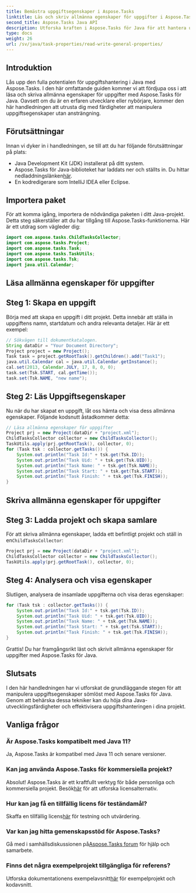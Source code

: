 ```yaml
---
title: Bemästra uppgiftsegenskaper i Aspose.Tasks
linktitle: Läs och skriv allmänna egenskaper för uppgifter i Aspose.Tasks
second_title: Aspose.Tasks Java API
description: Utforska kraften i Aspose.Tasks för Java för att hantera uppgiftsegenskaper utan ansträngning. Läs och skriv enkelt med hjälp av vår steg-för-steg-guide.
type: docs
weight: 26
url: /sv/java/task-properties/read-write-general-properties/
---
```

## Introduktion
Lås upp den fulla potentialen för uppgiftshantering i Java med Aspose.Tasks. I den här omfattande guiden kommer vi att fördjupa oss i att läsa och skriva allmänna egenskaper för uppgifter med Aspose.Tasks för Java. Oavsett om du är en erfaren utvecklare eller nybörjare, kommer den här handledningen att utrusta dig med färdigheter att manipulera uppgiftsegenskaper utan ansträngning.
## Förutsättningar
Innan vi dyker in i handledningen, se till att du har följande förutsättningar på plats:
- Java Development Kit (JDK) installerat på ditt system.
-  Aspose.Tasks för Java-biblioteket har laddats ner och ställts in. Du hittar nedladdningslänken[här](https://releases.aspose.com/tasks/java/).
- En kodredigerare som IntelliJ IDEA eller Eclipse.
## Importera paket
För att komma igång, importera de nödvändiga paketen i ditt Java-projekt. Detta steg säkerställer att du har tillgång till Aspose.Tasks-funktionerna. Här är ett utdrag som vägleder dig:
```java
import com.aspose.tasks.ChildTasksCollector;
import com.aspose.tasks.Project;
import com.aspose.tasks.Task;
import com.aspose.tasks.TaskUtils;
import com.aspose.tasks.Tsk;
import java.util.Calendar;
```
## Läsa allmänna egenskaper för uppgifter
## Steg 1: Skapa en uppgift
Börja med att skapa en uppgift i ditt projekt. Detta innebär att ställa in uppgiftens namn, startdatum och andra relevanta detaljer. Här är ett exempel:
```java
// Sökvägen till dokumentkatalogen.
String dataDir = "Your Document Directory";
Project project = new Project();
Task task = project.getRootTask().getChildren().add("Task1");
java.util.Calendar cal = java.util.Calendar.getInstance();
cal.set(2013, Calendar.JULY, 17, 8, 0, 0);
task.set(Tsk.START, cal.getTime());
task.set(Tsk.NAME, "new name");
```
## Steg 2: Läs Uppgiftsegenskaper
Nu när du har skapat en uppgift, låt oss hämta och visa dess allmänna egenskaper. Följande kodsnutt åstadkommer detta:
```java
// Läsa allmänna egenskaper för uppgifter
Project prj = new Project(dataDir + "project.xml");
ChildTasksCollector collector = new ChildTasksCollector();
TaskUtils.apply(prj.getRootTask(), collector, 0);
for (Task tsk : collector.getTasks()) {
    System.out.println("Task Id:" + tsk.get(Tsk.ID));
    System.out.println("Task Uid: " + tsk.get(Tsk.UID));
    System.out.println("Task Name: " + tsk.get(Tsk.NAME));
    System.out.println("Task Start: " + tsk.get(Tsk.START));
    System.out.println("Task Finish: " + tsk.get(Tsk.FINISH));
}
```
## Skriva allmänna egenskaper för uppgifter
## Steg 3: Ladda projekt och skapa samlare
 För att skriva allmänna egenskaper, ladda ett befintligt projekt och ställ in en`ChildTasksCollector`:
```java
Project prj = new Project(dataDir + "project.xml");
ChildTasksCollector collector = new ChildTasksCollector();
TaskUtils.apply(prj.getRootTask(), collector, 0);
```
## Steg 4: Analysera och visa egenskaper
Slutligen, analysera de insamlade uppgifterna och visa deras egenskaper:
```java
for (Task tsk : collector.getTasks()) {
    System.out.println("Task Id:" + tsk.get(Tsk.ID));
    System.out.println("Task Uid: " + tsk.get(Tsk.UID));
    System.out.println("Task Name: " + tsk.get(Tsk.NAME));
    System.out.println("Task Start: " + tsk.get(Tsk.START));
    System.out.println("Task Finish: " + tsk.get(Tsk.FINISH));
}
```
Grattis! Du har framgångsrikt läst och skrivit allmänna egenskaper för uppgifter med Aspose.Tasks för Java.
## Slutsats
I den här handledningen har vi utforskat de grundläggande stegen för att manipulera uppgiftsegenskaper sömlöst med Aspose.Tasks för Java. Genom att behärska dessa tekniker kan du höja dina Java-utvecklingsfärdigheter och effektivisera uppgiftshanteringen i dina projekt.
## Vanliga frågor
### Är Aspose.Tasks kompatibelt med Java 11?
Ja, Aspose.Tasks är kompatibel med Java 11 och senare versioner.
### Kan jag använda Aspose.Tasks för kommersiella projekt?
 Absolut! Aspose.Tasks är ett kraftfullt verktyg för både personliga och kommersiella projekt. Besök[här](https://purchase.aspose.com/buy) för att utforska licensalternativ.
### Hur kan jag få en tillfällig licens för teständamål?
 Skaffa en tillfällig licens[här](https://purchase.aspose.com/temporary-license/) för testning och utvärdering.
### Var kan jag hitta gemenskapsstöd för Aspose.Tasks?
 Gå med i samhällsdiskussionen på[Aspose.Tasks forum](https://forum.aspose.com/c/tasks/15) för hjälp och samarbete.
### Finns det några exempelprojekt tillgängliga för referens?
 Utforska dokumentationens exempelavsnitt[här](https://reference.aspose.com/tasks/java/) för exempelprojekt och kodavsnitt.